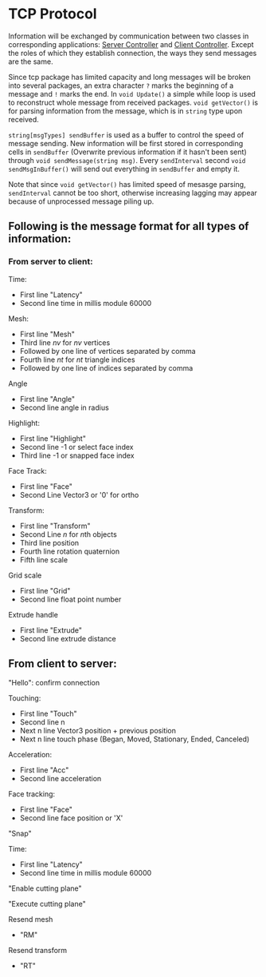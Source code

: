 # TCP Protocol

Information will be exchanged by communication between two classes in corresponding applications: [Server Controller](Server/Assets/Scripts/ServerController.cs) and [Client Controller](Client/Assets/Scripts/ClientController.cs). Except the roles of which they establish connection, the ways they send messages are the same.

Since tcp package has limited capacity and long messages will be broken into several packages, an extra character `?` marks the beginning of a message and `!` marks the end. In `void Update()` a simple while loop is used to reconstruct whole message from received packages. `void getVector()` is for parsing information from the message, which is in `string` type upon received.

`string[msgTypes] sendBuffer` is used as a buffer to control the speed of message sending. New information will be first stored in corresponding cells in `sendBuffer` (Overwrite previous information if it hasn't been sent) through `void sendMessage(string msg)`. Every `sendInterval` second `void sendMsgInBuffer()` will send out everything in `sendBuffer` and empty it.

Note that since `void getVector()` has limited speed of mesasge parsing, `sendInterval` cannot be too short, otherwise increasing lagging may appear because of unprocessed message piling up.


## Following is the message format for all types of information:

### From server to client:

Time:
- First line "Latency"
- Second line time in millis module 60000

Mesh:
- First line "Mesh"
- Third line $nv$ for $nv$ vertices
- Followed by one line of vertices separated by comma
- Fourth line $nt$ for $nt$ triangle indices
- Followed by one line of indices separated by comma

Angle
- First line "Angle"
- Second line angle in radius

Highlight:
- First line "Highlight"
- Second line -1 or select face index
- Third line -1 or snapped face index

Face Track:
- First line "Face"
- Second Line Vector3 or '0' for ortho

Transform:
- First line "Transform"
- Second Line $n$ for $n$th objects
- Third line position
- Fourth line rotation quaternion
- Fifth line scale

Grid scale
- First line "Grid"
- Second line float point number

Extrude handle
- First line "Extrude"
- Second line extrude distance

## From client to server:


"Hello": confirm connection

Touching:
- First line "Touch"
- Second line n
- Next n line Vector3 position + previous position
- Next n line touch phase (Began, Moved, Stationary, Ended, Canceled)

Acceleration:
- First line "Acc"
- Second line acceleration

Face tracking:
- First line "Face"
- Second line face position or 'X'

"Snap"
  
Time:
- First line "Latency"
- Second line time in millis module 60000

"Enable cutting plane"

"Execute cutting plane"

Resend mesh
- "RM"

Resend transform
- "RT"